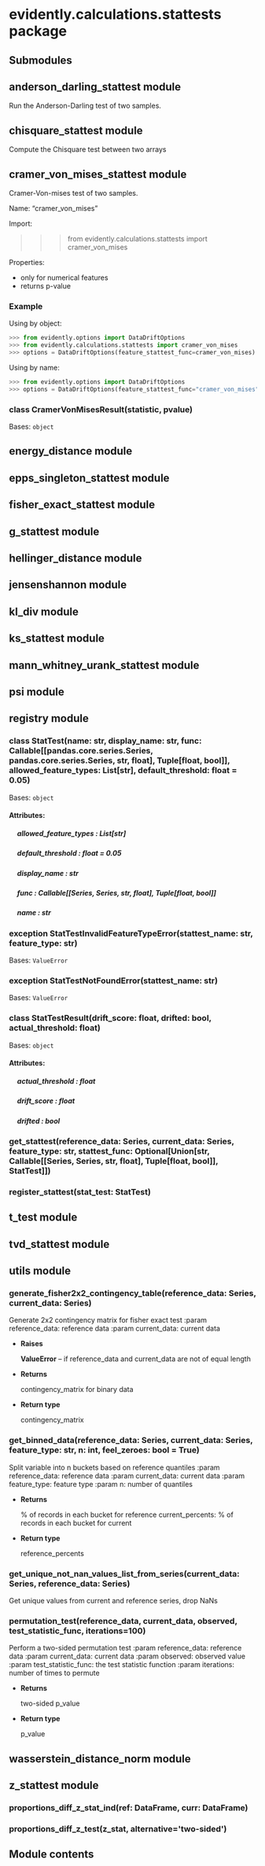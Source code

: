 # evidently.calculations.stattests package

## Submodules

## anderson_darling_stattest module

Run the  Anderson-Darling test of two samples.

## chisquare_stattest module

Compute the Chisquare test between two arrays

## cramer_von_mises_stattest module

Cramer-Von-mises test of two samples.

Name: “cramer_von_mises”

Import:
>>> from evidently.calculations.stattests import cramer_von_mises

Properties:
- only for numerical features
- returns p-value

### Example

Using by object:

```python
>>> from evidently.options import DataDriftOptions
>>> from evidently.calculations.stattests import cramer_von_mises
>>> options = DataDriftOptions(feature_stattest_func=cramer_von_mises)
```

Using by name:

```python
>>> from evidently.options import DataDriftOptions
>>> options = DataDriftOptions(feature_stattest_func="cramer_von_mises")
```


### class CramerVonMisesResult(statistic, pvalue)
Bases: `object`

## energy_distance module

## epps_singleton_stattest module

## fisher_exact_stattest module

## g_stattest module

## hellinger_distance module

## jensenshannon module

## kl_div module

## ks_stattest module

## mann_whitney_urank_stattest module

## psi module

## registry module


### class StatTest(name: str, display_name: str, func: Callable[[pandas.core.series.Series, pandas.core.series.Series, str, float], Tuple[float, bool]], allowed_feature_types: List[str], default_threshold: float = 0.05)
Bases: `object`

#### Attributes: 

##### &nbsp;&nbsp;&nbsp;&nbsp; allowed_feature_types : List[str] 

##### &nbsp;&nbsp;&nbsp;&nbsp; default_threshold : float  = 0.05 

##### &nbsp;&nbsp;&nbsp;&nbsp; display_name : str 

##### &nbsp;&nbsp;&nbsp;&nbsp; func : Callable[[Series, Series, str, float], Tuple[float, bool]] 

##### &nbsp;&nbsp;&nbsp;&nbsp; name : str 

### exception StatTestInvalidFeatureTypeError(stattest_name: str, feature_type: str)
Bases: `ValueError`


### exception StatTestNotFoundError(stattest_name: str)
Bases: `ValueError`


### class StatTestResult(drift_score: float, drifted: bool, actual_threshold: float)
Bases: `object`

#### Attributes: 

##### &nbsp;&nbsp;&nbsp;&nbsp; actual_threshold : float 

##### &nbsp;&nbsp;&nbsp;&nbsp; drift_score : float 

##### &nbsp;&nbsp;&nbsp;&nbsp; drifted : bool 

### get_stattest(reference_data: Series, current_data: Series, feature_type: str, stattest_func: Optional[Union[str, Callable[[Series, Series, str, float], Tuple[float, bool]], StatTest]])

### register_stattest(stat_test: StatTest)
## t_test module

## tvd_stattest module

## utils module


### generate_fisher2x2_contingency_table(reference_data: Series, current_data: Series)
Generate 2x2 contingency matrix for fisher exact test
:param reference_data: reference data
:param current_data: current data


* **Raises**

    **ValueError** – if reference_data and current_data are not of equal length



* **Returns**

    contingency_matrix for binary data



* **Return type**

    contingency_matrix



### get_binned_data(reference_data: Series, current_data: Series, feature_type: str, n: int, feel_zeroes: bool = True)
Split variable into n buckets based on reference quantiles
:param reference_data: reference data
:param current_data: current data
:param feature_type: feature type
:param n: number of quantiles


* **Returns**

    % of records in each bucket for reference
    current_percents: % of records in each bucket for current



* **Return type**

    reference_percents



### get_unique_not_nan_values_list_from_series(current_data: Series, reference_data: Series)
Get unique values from current and reference series, drop NaNs


### permutation_test(reference_data, current_data, observed, test_statistic_func, iterations=100)
Perform a two-sided permutation test
:param reference_data: reference data
:param current_data: current data
:param observed: observed value
:param test_statistic_func: the test statistic function
:param iterations: number of times to permute


* **Returns**

    two-sided p_value



* **Return type**

    p_value


## wasserstein_distance_norm module

## z_stattest module


### proportions_diff_z_stat_ind(ref: DataFrame, curr: DataFrame)

### proportions_diff_z_test(z_stat, alternative='two-sided')
## Module contents
